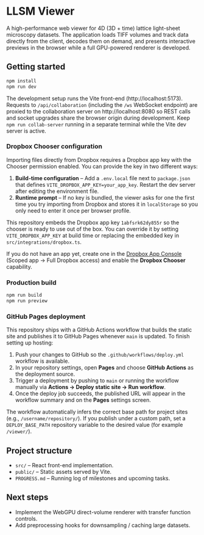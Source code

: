 # LLSM Viewer

A high-performance web viewer for 4D (3D + time) lattice light-sheet microscopy datasets. The application loads TIFF volumes and track data directly from the client, decodes them on demand, and presents interactive previews in the browser while a full GPU-powered renderer is developed.

## Getting started

```bash
npm install
npm run dev
```

The development setup runs the Vite front-end (http://localhost:5173).
Requests to `/api/collaboration` (including the `/ws` WebSocket endpoint) are
proxied to the collaboration server on http://localhost:8080 so REST calls and
socket upgrades share the browser origin during development. Keep `npm run
collab-server` running in a separate terminal while the Vite dev server is
active.

### Dropbox Chooser configuration

Importing files directly from Dropbox requires a Dropbox app key with the Chooser permission enabled. You can provide the key in
two different ways:

1. **Build-time configuration** – Add a `.env.local` file next to `package.json` that defines `VITE_DROPBOX_APP_KEY=your_app_key`.
   Restart the dev server after editing the environment file.
2. **Runtime prompt** – If no key is bundled, the viewer asks for one the first time you try importing from Dropbox and stores
   it in `localStorage` so you only need to enter it once per browser profile.

This repository embeds the Dropbox app key `1abfsrk62dy855r` so the chooser is ready to use out of the box. You can override it by
setting `VITE_DROPBOX_APP_KEY` at build time or replacing the embedded key in `src/integrations/dropbox.ts`.

If you do not have an app yet, create one in the [Dropbox App Console](https://www.dropbox.com/developers/apps) (Scoped app → Full
Dropbox access) and enable the **Dropbox Chooser** capability.

### Production build

```bash
npm run build
npm run preview
```

### GitHub Pages deployment

This repository ships with a GitHub Actions workflow that builds the static site and publishes it to GitHub Pages whenever `main` is updated. To finish setting up hosting:

1. Push your changes to GitHub so the `.github/workflows/deploy.yml` workflow is available.
2. In your repository settings, open **Pages** and choose **GitHub Actions** as the deployment source.
3. Trigger a deployment by pushing to `main` or running the workflow manually via **Actions → Deploy static site → Run workflow**.
4. Once the deploy job succeeds, the published URL will appear in the workflow summary and on the **Pages** settings screen.

The workflow automatically infers the correct base path for project sites (e.g., `/username/repository/`). If you publish under a custom path, set a `DEPLOY_BASE_PATH` repository variable to the desired value (for example `/viewer/`).

## Project structure

- `src/` – React front-end implementation.
- `public/` – Static assets served by Vite.
- `PROGRESS.md` – Running log of milestones and upcoming tasks.

## Next steps

- Implement the WebGPU direct-volume renderer with transfer function controls.
- Add preprocessing hooks for downsampling / caching large datasets.
